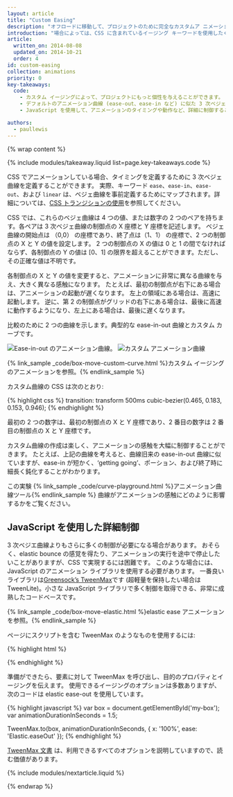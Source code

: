 ```yaml
---
layout: article
title: "Custom Easing"
description: "オフロードに移動して、プロジェクトのために完全なカスタムア ニメーションを作成します。"
introduction: "場合によっては、CSS に含まれているイージング キーワードを使用したくなかったり、JavaScript ベースのアニメーション ライブラリを使用することがあるでしょう。」 どちらの場合も、通常は独自の曲線 (または式) を定義することができ、これによって、プロジェクトのアニメーションの感触を制御できます。"
article:
  written_on: 2014-08-08
  updated_on: 2014-10-21
  order: 4
id: custom-easing
collection: animations
priority: 0
key-takeaways:
  code:
    - カスタム イージングによって、プロジェクトにもっと個性を与えることができます。
    - デフォルトのアニメーション曲線 (ease-out、ease-in など) に似た 3 次ベジェ曲線を作成することができ、異なる場所を強調します。
    - JavaScript を使用して、アニメーションのタイミングや動作など、詳細に制御することができます。 elastic または bounce アニメーション。

authors:
  - paullewis
---
```

{% wrap content %}

{% include modules/takeaway.liquid list=page.key-takeaways.code %}

CSS でアニメーションしている場合、タイミングを定義するために 3 次ベジェ曲線を定義することができます。 実際、キーワード `ease`、`ease-in`、`ease-out`、および `linear` は、ベジェ曲線を事前定義するためにマップされます。詳細については、[CSS トランジションの使用](http://www.w3.org/TR/css3-transitions/)を参照してください。

CSS では、これらのベジェ曲線は 4 つの値、または数字の 2 つのペアを持ちます。各ペアは 3 次ベジェ曲線の制御点の X 座標と Y 座標を記述します。  ベジェ曲線の開始点は （0,0） の座標であり、終了点は（1、1） の座標で、2 つの制御点の X と Y の値を設定します。 2 つの制御点の X の値は 0 と 1 の間でなければならず、各制御点の Y の値は [0、1] の限界を超えることができます。ただし、その正確な値は不明です。

各制御点の X と Y の値を変更すると、アニメーションに非常に異なる曲線を与え、大きく異なる感触になります。 たとえば、最初の制御点が右下にある場合は、アニメーションの起動が遅くなります。 左上の領域にある場合は、高速に起動します。 逆に、第 2 の制御点がグリッドの右下にある場合は、最後に高速に動作するようになり、左上にある場合は、最後に遅くなります。

比較のために 2 つの曲線を示します。典型的な ease-in-out 曲線とカスタム カーブです。

<img src="imgs/ease-in-out-markers.png" style="display: inline; max-width: 300px" alt="Ease-in-out のアニメーション曲線。" />
<img src="imgs/custom.png" style="display: inline; max-width: 300px" alt="カスタム アニメーション曲線" />

{% link_sample _code/box-move-custom-curve.html %}カスタム イージングのアニメーションを参照。{% endlink_sample %}

カスタム曲線の CSS は次のとおり:

{% highlight css %}
transition: transform 500ms cubic-bezier(0.465, 0.183, 0.153, 0.946);
{% endhighlight %}

最初の 2 つの数字は、最初の制御点の X と Y 座標であり、2 番目の数字は 2 番目の制御点の X と Y 座標です。

カスタム曲線の作成は楽しく、アニメーションの感触を大幅に制御することができます。 たとえば、上記の曲線を考えると、曲線旧来の ease-in-out 曲線に似ていますが、ease-in が短かく、‘getting going’、ポーション、および終了時に細長く鈍化することがわかります。

この実験 {% link_sample _code/curve-playground.html %}アニメーション曲線ツール{% endlink_sample %} 曲線がアニメーションの感触にどのように影響するかをご覧ください。

## JavaScript を使用した詳細制御

3 次ベジエ曲線よりもさらに多くの制御が必要になる場合があります。 おそらく、elastic bounce の感覚を得たり、アニメーションの実行を途中で停止したいことがありますが、CSS で実現するには困難です。 このような場合には、JavaScript のアニメーション ライブラリを使用する必要があります。 一番良いライブラリは[Greensock’s TweenMax](https://github.com/greensock/GreenSock-JS/tree/master/src/minified)です (超軽量を保持したい場合は TweenLite)。小さな JavaScript ライブラリで多く制御を取得できる、非常に成熟したコードベースです。

{% link_sample _code/box-move-elastic.html %}elastic ease アニメーションを参照。{% endlink_sample %}

ページにスクリプトを含む TweenMax のようなものを使用するには:

{% highlight html %}
<script src="http://cdnjs.cloudflare.com/ajax/libs/gsap/latest/TweenMax.min.js"></script>
{% endhighlight %}

準備ができたら、要素に対して TweenMax を呼び出し、目的のプロパティとイージングを伝えます。 使用できるイージングのオプションは多数ありますが、次のコードは elastic ease-out を使用しています。

{% highlight javascript %}
var box = document.getElementById('my-box');
var animationDurationInSeconds = 1.5;

TweenMax.to(box, animationDurationInSeconds, {
  x: '100%',
  ease: 'Elastic.easeOut'
});
{% endhighlight %}

[TweenMax 文書](http://greensock.com/docs/#/HTML5/GSAP/TweenMax/) は、利用できるすべてのオプションを説明していますので、読む価値があります。


{% include modules/nextarticle.liquid %}

{% endwrap %}
